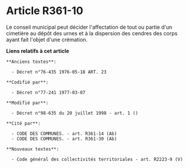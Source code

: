 # Article R361-10

Le conseil municipal peut décider l'affectation de tout ou partie d'un cimetière au dépôt des urnes et à la dispersion des
cendres des corps ayant fait l'objet d'une crémation.

**Liens relatifs à cet article**

	**Anciens textes**:

	  - Décret n°76-435 1976-05-18 ART. 23

	**Codifié par**:

	  - Décret n°77-241 1977-03-07

	**Modifié par**:

	  - Décret n°98-635 du 20 juillet 1998 - art. 1 ()

	**Cité par**:

	  - CODE DES COMMUNES. - art. R361-14 (Ab)
	  - CODE DES COMMUNES. - art. R361-30 (Ab)

	**Nouveaux textes**:

	  - Code général des collectivités territoriales - art. R2223-9 (V)
